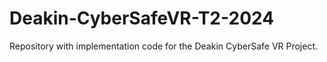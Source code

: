 # Deakin-CyberSafeVR-T2-2024
Repository with implementation code for the Deakin CyberSafe VR Project.
